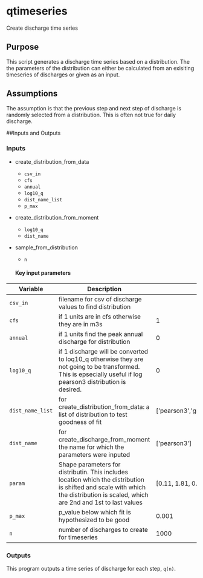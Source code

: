 # qtimeseries
Create discharge time series

## Purpose 
This script generates a discharge time series based on a distribution. The the parameters of the distribution can either be calculated from 
an exisiting timeseries of discharges or given as an input. 

## Assumptions
The assumption is that the previous step and next step of discharge is randomly selected from a distribution. This is often not true for daily
discharge.

##Inputs and Outputs 

### Inputs 
* create_distribution_from_data
  * `csv_in`
  * `cfs`
  * `annual`
  * `log10_q`
  * `dist_name_list`
  * `p_max`
* create_distribution_from_moment
  * `log10_q`
  * `dist_name`
* sample_from_distribution
  * `n`
  
  #### Key input parameters

| **Variable** 	| **Description**                                                                                                                                                     | **Typical value(s)**        	|
|--------------	|--------------------------------------------------------------------------------------------------------------------------------------------------------------------	|-----------------------------	|
| `csv_in`    	| filename for csv of discharge values to find distribution                                                                                                           |                             	|
| `cfs`       	| if 1 units are in cfs otherwise they are in m3s                                                                                                                     | 1        	|
| `annual`   	  | if 1 units find the peak annual discharge for distribution	                                                                                                        | 0                     	|
| `log10_q`   	| if 1 discharge will be converted to loq10_q otherwise they are not going to be transformed. This is epsecially useful if log pearson3 distribution is desired.   	  | 0	|
| `dist_name_list`| for create_distribution_from_data: a list of distribution to test goodness of fit                                                                                 | ['pearson3','gamma','weibull_min','genextreme'] |
| `dist_name`  	| for create_discharge_from_moment the name for which the parameters were inputed                                                                                    	| ['pearson3']         	|
|`param`        | Shape parameters for distributin. This includes location which the distribution is shifted and scale with which the distribution is scaled, which are 2nd and 1st to last values | [0.11, 1.81, 0.59]|
| `p_max`  	    | p_value below which fit is hypothesized to be good                                                                                                                	| 0.001    	|
| `n`           | number of discharges to create for timeseries                                                                                                                       |1000|
### Outputs
This program outputs a time series of discharge for each step, `q(n)`.
